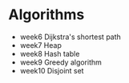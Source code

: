 # Algorithms

* week6  Dijkstra's shortest path
* week7  Heap
* week8  Hash table 
* week9  Greedy algorithm
* week10 Disjoint set
